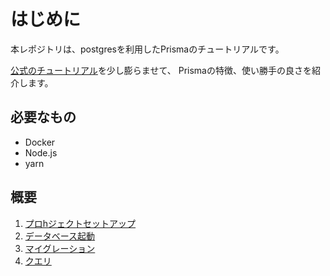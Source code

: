 # はじめに

本レポジトリは、postgresを利用したPrismaのチュートリアルです。

[公式のチュートリアル](https://www.prisma.io/docs/getting-started/setup-prisma/start-from-scratch-typescript-postgres)を少し膨らませて、
Prismaの特徴、使い勝手の良さを紹介します。

## 必要なもの

* Docker
* Node.js
* yarn

## 概要

1. [プロhジェクトセットアップ](doc/1.md)
2. [データベース起動](doc/2.md)
3. [マイグレーション](doc/3.md)
4. [クエリ](doc/4.md)